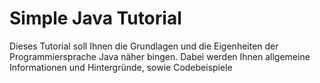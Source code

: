 # Simple Java Tutorial

Dieses Tutorial soll Ihnen die Grundlagen und die Eigenheiten der Programmiersprache Java näher bingen. Dabei werden Ihnen allgemeine Informationen und Hintergründe, sowie Codebeispiele 
